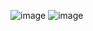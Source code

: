 ![image](https://github.com/user-attachments/assets/25fee1ae-a2e8-4b9f-8968-30c9b57a211d)
![image](https://github.com/user-attachments/assets/a57ff020-1e16-4826-92c8-975fdf6ab15b)
